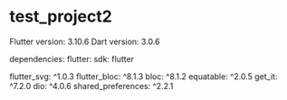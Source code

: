 # test_project2

Flutter version: 3.10.6
Dart version: 3.0.6

dependencies:
  flutter:
  sdk: flutter

  flutter_svg: ^1.0.3
  flutter_bloc: ^8.1.3
  bloc: ^8.1.2
  equatable: ^2.0.5
  get_it: ^7.2.0
  dio: ^4.0.6
  shared_preferences: ^2.2.1

